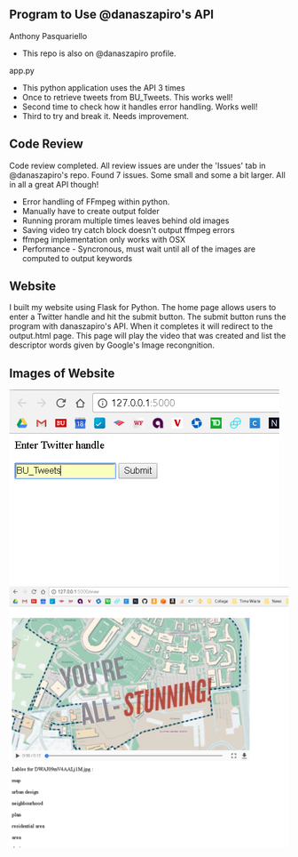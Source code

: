 Program to Use @danaszapiro's API
-----------------------------------
Anthony Pasquariello
 - This repo is also on @danaszapiro profile.

app.py
 - This python application uses the API 3 times
 - Once to retrieve tweets from BU_Tweets. This works well!
 - Second time to check how it handles error handling. Works well!
 - Third to try and break it. Needs improvement.
 
 
Code Review
------------

Code review completed. All review issues are under the 'Issues' tab in @danaszapiro's repo. Found 7 issues. Some small and some a bit larger. All in all a great API though!
 - Error handling of FFmpeg within python.
 - Manually have to create output folder
 - Running proram multiple times leaves behind old images
 - Saving video try catch block doesn't output ffmpeg errors
 - ffmpeg implementation only works with OSX
 - Performance - Syncronous, must wait until all of the images are computed to output keywords

Website
--------

I built my website using Flask for Python. The home page allows users to enter a Twitter handle and hit the submit button. The submit button runs the program with danaszapiro's API. When it completes it will redirect to the output.html page. This page will play the video that was created and list the descriptor words given by Google's Image recongnition.

Images of Website
------------------

![alt text](https://github.com/danaszapiro/EC500/blob/app/website-images/ec500-1.png)
![alt text](https://github.com/danaszapiro/EC500/blob/app/website-images/ec500-2.png)
